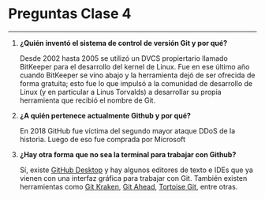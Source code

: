 # Preguntas Clase 4
---

1. **¿Quién inventó el sistema de control de versión Git y por qué?**
    
    Desde 2002 hasta 2005 se utilizó un DVCS propiertario llamado BitKeeper para el desarrollo del kernel de Linux. Fue en ese último año cuando BitKeeper se vino abajo y la herramienta dejó de ser ofrecida de forma gratuita; esto fue lo que impulsó a la comunidad de desarrollo de Linux (y en particular a Linus Torvalds) a desarrollar su propia herramienta que recibió el nombre de Git.

2. **¿A quién pertenece actualmente Github y por qué?**
    
    En 2018 GitHub fue víctima del segundo mayor ataque DDoS de la historia. Luego de eso fue comprada por Microsoft 


3. **¿Hay otra forma que no sea la terminal para trabajar con Github?**

    Sí, existe [GitHub Desktop](https://desktop.github.com/) y hay algunos editores de texto e IDEs que ya vienen con una interfaz gráfica para trabajar con Git. 
    También existen herramientas como [Git Kraken](https://www.gitkraken.com/), [Git Ahead](https://gitahead.github.io/gitahead.com/), [Tortoise Git](https://tortoisegit.org/), entre otras.
